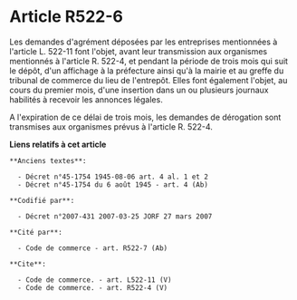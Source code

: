 # Article R522-6

Les demandes d'agrément déposées par les entreprises mentionnées à l'article L. 522-11 font l'objet, avant leur transmission
aux organismes mentionnés à l'article R. 522-4, et pendant la période de trois mois qui suit le dépôt, d'un affichage à la
préfecture ainsi qu'à la mairie et au greffe du tribunal de commerce du lieu de l'entrepôt. Elles font également l'objet, au
cours du premier mois, d'une insertion dans un ou plusieurs journaux habilités à recevoir les annonces légales.

A l'expiration de ce délai de trois mois, les demandes de dérogation sont transmises aux organismes prévus à l'article R.
522-4.

**Liens relatifs à cet article**

	**Anciens textes**:

	  - Décret n°45-1754 1945-08-06 art. 4 al. 1 et 2
	  - Décret n°45-1754 du 6 août 1945 - art. 4 (Ab)

	**Codifié par**:

	  - Décret n°2007-431 2007-03-25 JORF 27 mars 2007

	**Cité par**:

	  - Code de commerce - art. R522-7 (Ab)

	**Cite**:

	  - Code de commerce. - art. L522-11 (V)
	  - Code de commerce. - art. R522-4 (V)

